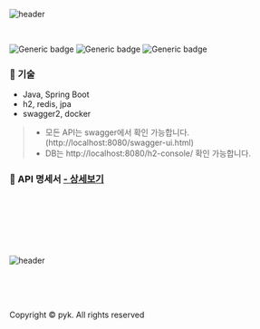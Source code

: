 

![header](https://capsule-render.vercel.app/api?type=wave&color=auto&height=300&section=header&text=Delivery&fontSize=70)

<br>  

![Generic badge](https://img.shields.io/badge/java-11-yellowgreen.svg) 
![Generic badge](https://img.shields.io/badge/springboot-2.7.8-green.svg) 
![Generic badge](https://img.shields.io/badge/h2-blue.svg) 

### 📌 기술
- Java, Spring Boot
- h2, redis, jpa
- swagger2, docker

> * 모든 API는 swagger에서 확인 가능합니다. (http://localhost:8080/swagger-ui.html)
> * DB는 http://localhost:8080/h2-console/ 확인 가능합니다.

### 📌 API 명세서 [ - 상세보기](https://github.com/Kyeong87/delivery/wiki/API-%EB%AA%85%EC%84%B8%EC%84%9C)

<br>   
<br>   <br> <br> 

# 
![header](https://capsule-render.vercel.app/api?type=egg&color=auto&height=300&section=header&text=Thank+You&fontSize=70)

<br>   <br> <br> 


Copyright © pyk. All rights reserved